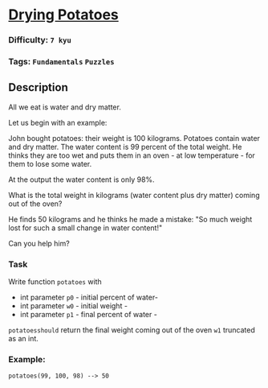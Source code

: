 # [Drying Potatoes](https://www.codewars.com/kata/58ce8725c835848ad6000007)

### Difficulty: `7 kyu`

### Tags: `Fundamentals` `Puzzles`

## Description

All we eat is water and dry matter.

Let us begin with an example:

John bought potatoes: their weight is 100 kilograms. Potatoes contain water and dry matter. The water content is 99 percent of the total weight. He thinks they are too wet and puts them in an oven - at low temperature - for them to lose some water.

At the output the water content is only 98%.

What is the total weight in kilograms (water content plus dry matter) coming out of the oven?

He finds 50 kilograms and he thinks he made a mistake: "So much weight lost for such a small change in water content!"

Can you help him?

### Task

Write function `potatoes` with

- int parameter `p0` - initial percent of water-
- int parameter `w0` - initial weight -
- int parameter `p1` - final percent of water -

`potatoesshould` return the final weight coming out of the oven `w1` truncated as an int.

### Example:
`potatoes(99, 100, 98) --> 50`
